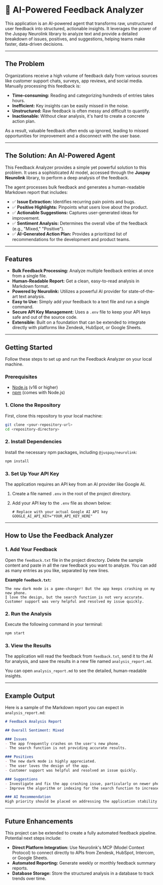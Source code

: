 # 📝 AI-Powered Feedback Analyzer

This application is an AI-powered agent that transforms raw, unstructured user feedback into structured, actionable insights. It leverages the power of the Juspay Neurolink library to analyze text and provide a detailed breakdown of issues, positives, and suggestions, helping teams make faster, data-driven decisions.

---

## The Problem

Organizations receive a high volume of feedback daily from various sources like customer support chats, surveys, app reviews, and social media. Manually processing this feedback is:

-   **Time-consuming:** Reading and categorizing hundreds of entries takes hours.
-   **Inefficient:** Key insights can be easily missed in the noise.
-   **Unstructured:** Raw feedback is often messy and difficult to quantify.
-   **Inactionable:** Without clear analysis, it's hard to create a concrete action plan.

As a result, valuable feedback often ends up ignored, leading to missed opportunities for improvement and a disconnect with the user base.

---

## The Solution: An AI-Powered Agent

This Feedback Analyzer provides a simple yet powerful solution to this problem. It uses a sophisticated AI model, accessed through the **Juspay Neurolink** library, to perform a deep analysis of the feedback.

The agent processes bulk feedback and generates a human-readable Markdown report that includes:

-   ✅ **Issue Extraction:** Identifies recurring pain points and bugs.
-   ✅ **Positive Highlights:** Pinpoints what users love about the product.
-   ✅ **Actionable Suggestions:** Captures user-generated ideas for improvement.
-   ✅ **Sentiment Analysis:** Determines the overall vibe of the feedback (e.g., "Mixed," "Positive").
-   ✅ **AI-Generated Action Plan:** Provides a prioritized list of recommendations for the development and product teams.

---

## Features

-   **Bulk Feedback Processing:** Analyze multiple feedback entries at once from a single file.
-   **Human-Readable Report:** Get a clean, easy-to-read analysis in Markdown format.
-   **Powered by Neurolink:** Utilizes a powerful AI provider for state-of-the-art text analysis.
-   **Easy to Use:** Simply add your feedback to a text file and run a single command.
-   **Secure API Key Management:** Uses a `.env` file to keep your API keys safe and out of the source code.
-   **Extensible:** Built on a foundation that can be extended to integrate directly with platforms like Zendesk, HubSpot, or Google Sheets.

---

## Getting Started

Follow these steps to set up and run the Feedback Analyzer on your local machine.

### Prerequisites

-   [Node.js](https://nodejs.org/) (v16 or higher)
-   [npm](https://www.npmjs.com/) (comes with Node.js)

### 1. Clone the Repository

First, clone this repository to your local machine:

```bash
git clone <your-repository-url>
cd <repository-directory>
```

### 2. Install Dependencies

Install the necessary npm packages, including `@juspay/neurolink`:

```bash
npm install
```

### 3. Set Up Your API Key

The application requires an API key from an AI provider like Google AI.

1.  Create a file named `.env` in the root of the project directory.
2.  Add your API key to the `.env` file as shown below:

    ```
    # Replace with your actual Google AI API key
    GOOGLE_AI_API_KEY="YOUR_API_KEY_HERE"
    ```

---

## How to Use the Feedback Analyzer

### 1. Add Your Feedback

Open the `feedback.txt` file in the project directory. Delete the sample content and paste in all the raw feedback you want to analyze. You can add as many entries as you like, separated by new lines.

**Example `feedback.txt`:**

```
The new dark mode is a game-changer! But the app keeps crashing on my new phone.
I love the design, but the search function is not very accurate.
Customer support was very helpful and resolved my issue quickly.
```

### 2. Run the Analysis

Execute the following command in your terminal:

```bash
npm start
```

### 3. View the Results

The application will read the feedback from `feedback.txt`, send it to the AI for analysis, and save the results in a new file named `analysis_report.md`.

You can open `analysis_report.md` to see the detailed, human-readable insights.

---

## Example Output

Here is a sample of the Markdown report you can expect in `analysis_report.md`:

```markdown
# Feedback Analysis Report

## Overall Sentiment: Mixed

### Issues
- The app frequently crashes on the user's new phone.
- The search function is not providing accurate results.

### Positives
- The new dark mode is highly appreciated.
- The user loves the design of the app.
- Customer support was helpful and resolved an issue quickly.

### Suggestions
- Investigate and fix the app crashing issue, particularly on newer phone models.
- Improve the algorithm or indexing for the search function to increase its accuracy.

### AI Recommendation
High priority should be placed on addressing the application stability and crashing issues, as this is a critical bug affecting usability. A secondary priority should be to improve the search functionality. The positive feedback on the UI/design and customer support should be passed to the relevant teams to reinforce their good work.
```

---

## Future Enhancements

This project can be extended to create a fully automated feedback pipeline. Potential next steps include:

-   **Direct Platform Integration:** Use Neurolink's MCP (Model Context Protocol) to connect directly to APIs from Zendesk, HubSpot, Intercom, or Google Sheets.
-   **Automated Reporting:** Generate weekly or monthly feedback summary reports.
-   **Database Storage:** Store the structured analysis in a database to track trends over time.
